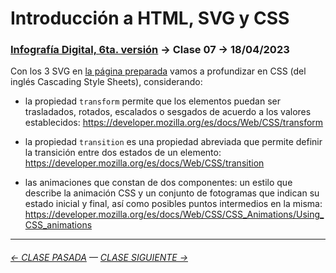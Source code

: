 # Introducción a HTML, SVG y CSS

### [Infografía Digital, 6ta. versión](https://github.com/profesorfaco/dno075-2023-1#readme) → Clase 07 → 18/04/2023

Con los 3 SVG en [la página preparada](https://profesorfaco.github.io/dno075-2023-1/clase-07) vamos a profundizar en CSS (del inglés Cascading Style Sheets), considerando: 

- la propiedad `transform` permite que los elementos puedan ser trasladados, rotados, escalados o sesgados de acuerdo a los valores establecidos: https://developer.mozilla.org/es/docs/Web/CSS/transform

- la propiedad `transition` es una propiedad abreviada que permite definir la transición entre dos estados de un elemento: https://developer.mozilla.org/es/docs/Web/CSS/transition

- las animaciones que constan de dos componentes: un estilo que describe la animación CSS y un conjunto de fotogramas que indican su estado inicial y final, así como posibles puntos intermedios en la misma: https://developer.mozilla.org/es/docs/Web/CSS/CSS_Animations/Using_CSS_animations

- - - - - -

###### [← CLASE PASADA](https://github.com/profesorfaco/dno075-2023-1/tree/main/clase-06) — [CLASE SIGUIENTE →](https://github.com/profesorfaco/dno075-2023-1/tree/main/clase-08) 
